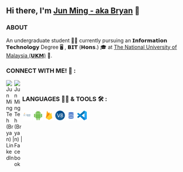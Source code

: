 ## Hi there, I'm [Jun Ming - aka Bryan][linkedin] 👋

### ABOUT

An undergraduate student 👨‍🎓 currently pursuing an 𝗜𝗻𝗳𝗼𝗿𝗺𝗮𝘁𝗶𝗼𝗻 𝗧𝗲𝗰𝗵𝗻𝗼𝗹𝗼𝗴𝘆 Degree 🖥️ , 𝗕𝗜𝗧 (𝗛𝗼𝗻𝘀.) 🎓 at [The National University of Malaysia (𝗨𝗞𝗠)][UKM] 🏫.

### CONNECT WITH ME! 👥 :

[<img align="left" alt="Jun Ming Teh (Bryan) | LinkedIn" width="22px" src="https://cdn.jsdelivr.net/npm/simple-icons@v3/icons/linkedin.svg" />][linkedin]
[<img align="left" alt="Jun Ming Teh (Bryan) | Facebook" width="22px" src="https://cdn.jsdelivr.net/npm/simple-icons@v3/icons/facebook.svg" />][facebook]

<br/>

### LANGUAGES 👨‍💻 & TOOLS 🛠️ :

<img java="left" alt="Java" width="26px" src="https://raw.githubusercontent.com/github/explore/80688e429a7d4ef2fca1e82350fe8e3517d3494d/topics/java/java.png" />
<img android="left" alt="Android" width="26px" src="https://raw.githubusercontent.com/github/explore/80688e429a7d4ef2fca1e82350fe8e3517d3494d/topics/android/android.png" />
<img firebase="left" alt="Firebase" width="26px" src="https://raw.githubusercontent.com/github/explore/80688e429a7d4ef2fca1e82350fe8e3517d3494d/topics/firebase/firebase.png" />
<img visualBasic.net="left" alt="Visual Basic .NET" width="26px" src="https://raw.githubusercontent.com/github/explore/80688e429a7d4ef2fca1e82350fe8e3517d3494d/topics/visual-basic/visual-basic.png" />
<img sql="left" alt="SQL" width="26px" src="https://raw.githubusercontent.com/github/explore/80688e429a7d4ef2fca1e82350fe8e3517d3494d/topics/sql/sql.png" />
<img visualStudioCode="left" alt="Visual Studio Code" width="26px" src="https://raw.githubusercontent.com/github/explore/80688e429a7d4ef2fca1e82350fe8e3517d3494d/topics/visual-studio-code/visual-studio-code.png" />

[UKM]: https://www.ukm.my/portal/
[linkedin]: https://www.linkedin.com/in/jun-ming-teh/
[facebook]: https://www.facebook.com/JunMing.2018/